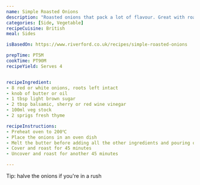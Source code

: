 ```yaml
---
name: Simple Roasted Onions
description: "Roasted onions that pack a lot of flavour. Great with roasts or sausages & mash"
categories: [Side, Vegetable]
recipeCuisine: British
meal: Sides

isBasedOn: https://www.riverford.co.uk/recipes/simple-roasted-onions

prepTime: PT5M
cookTime: PT90M
recipeYield: Serves 4


recipeIngredient:
- 8 red or white onions, roots left intact
- knob of butter or oil
- 1 tbsp light brown sugar
- 2 tbsp balsamic, sherry or red wine vinegar
- 100ml veg stock
- 2 sprigs fresh thyme

recipeInstructions:
- Preheat oven to 200℃
- Place the onions in an oven dish
- Melt the butter before adding all the other ingredients and pouring over the simple-roasted-onions
- Cover and roast for 45 minutes
- Uncover and roast for another 45 minutes

---
```

Tip: halve the onions if you're in a rush
